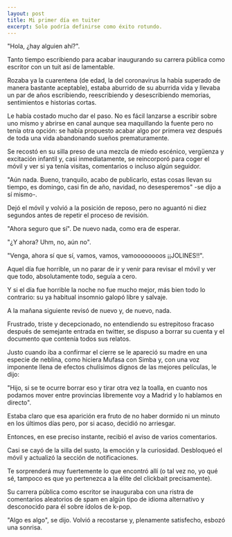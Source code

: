 ```yaml
---
layout: post
title: Mi primer día en tuiter
excerpt: Solo podría definirse como éxito rotundo.
---
```


"Hola, ¿hay alguien ahí?".

Tanto tiempo escribiendo para acabar inaugurando su carrera pública como escritor con un tuit así de lamentable.

Rozaba ya la cuarentena (de edad, la del coronavirus la había superado de manera bastante aceptable), estaba aburrido de su aburrida vida y llevaba un par de años escribiendo, reescribiendo y desescribiendo memorias, sentimientos e historias cortas.

Le había costado mucho dar el paso. No es fácil lanzarse a escribir sobre uno mismo y abrirse en canal aunque sea maquillando la fuente pero no tenía otra opción: se había propuesto acabar algo por primera vez después de toda una vida abandonando sueños prematuramente.

Se recostó en su silla preso de una mezcla de miedo escénico, vergüenza y excitación infantil y, casi inmediatamente, se reincorporó para coger el móvil y ver si ya tenía visitas, comentarios o incluso algún seguidor.

"Aún nada. Bueno, tranquilo, acabo de publicarlo, estas cosas llevan su tiempo, es domingo, casi fin de año, navidad, no desesperemos" -se dijo a sí mismo-.

Dejó el móvil y volvió a la posición de reposo, pero no aguantó ni diez segundos antes de repetir el proceso de revisión.

"Ahora seguro que sí". De nuevo nada, como era de esperar.

"¿Y ahora? Uhm, no, aún no".

"Venga, ahora sí que sí, vamos, vamos, vamoooooooos ¡¡JOLINES!!".

Aquel día fue horrible, un no parar de ir y venir para revisar el móvil y ver que todo, absolutamente todo, seguía a cero.

Y si el día fue horrible la noche no fue mucho mejor, más bien todo lo contrario: su ya habitual insomnio galopó libre y salvaje.

A la mañana siguiente revisó de nuevo y, de nuevo, nada.

Frustrado, triste y decepcionado, no entendiendo su estrepitoso fracaso después de semejante entrada en twitter, se dispuso a borrar su cuenta y el documento que contenía todos sus relatos.

Justo cuando iba a confirmar el cierre se le apareció su madre en una especie de neblina, como hiciera Mufasa con Simba y, con una voz imponente llena de efectos chulísimos dignos de las mejores películas, le dijo:

"Hijo, si se te ocurre borrar eso y tirar otra vez la toalla, en cuanto nos podamos mover entre provincias libremente voy a Madrid y lo hablamos en directo".

Estaba claro que esa aparición era fruto de no haber dormido ni un minuto en los últimos días pero, por si acaso, decidió no arriesgar.

Entonces, en ese preciso instante, recibió el aviso de varios comentarios.

Casi se cayó de la silla del susto, la emoción y la curiosidad. Desbloqueó el móvil y actualizó la sección de notificaciones. 

Te sorprenderá muy fuertemente lo que encontró allí (o tal vez no, yo qué sé, tampoco es que yo pertenezca a la élite del clickbait precisamente).

Su carrera pública como escritor se inauguraba con una ristra de comentarios aleatorios de spam en algún tipo de idioma alternativo y desconocido para él sobre ídolos de k-pop.

"Algo es algo", se dijo. Volvió a recostarse y, plenamente satisfecho, esbozó una sonrisa.